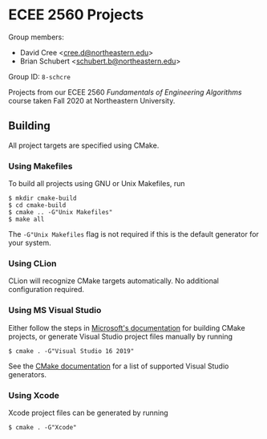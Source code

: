 # ECEE 2560 Projects

Group members:
 - David Cree <[cree.d@northeastern.edu](mailto:cree.d@northeastern.edu)>
 - Brian Schubert <[schubert.b@northeastern.edu](mailto:schubert.b@northeastern.edu)>
 
Group ID: `8-schcre`

Projects from our ECEE 2560 _Fundamentals of Engineering Algorithms_ course 
taken Fall 2020 at Northeastern University.

## Building

All project targets are specified using CMake. 

### Using Makefiles
To build all projects using GNU or Unix Makefiles, run

```shell
$ mkdir cmake-build
$ cd cmake-build
$ cmake .. -G"Unix Makefiles"
$ make all
```
The `-G"Unix Makefiles` flag is not required if this is the default generator 
for your system.

### Using CLion
CLion will recognize CMake targets automatically. No additional configuration required.


### Using MS Visual Studio

Either follow the steps in [Microsoft's documentation](https://docs.microsoft.com/en-us/cpp/build/cmake-projects-in-visual-studio?view=vs-2019)
for building CMake projects, or generate Visual Studio project files manually by running
```shell
$ cmake . -G"Visual Studio 16 2019"
```
See the [CMake documentation](https://cmake.org/cmake/help/latest/manual/cmake-generators.7.html#visual-studio-generators) for a list of supported Visual Studio generators.

### Using Xcode
Xcode project files can be generated by running
```shell
$ cmake . -G"Xcode"
```
